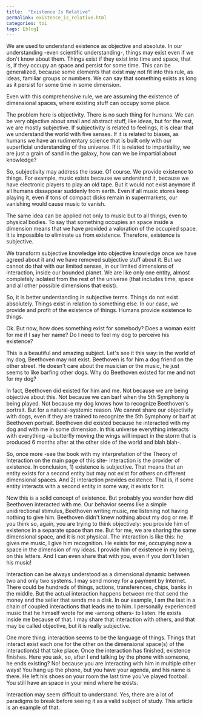 ```yaml
---
title:  "Existence Is Relative"
permalink: existence_is_relative.html
categories: toi
tags: [blog]
---
```

We are used to understand existence as objective and absolute. In our understanding -even scientific understanding-, things may exist even if we don't know about them. Things exist if they exist into time and space, that is, if they occupy an space and persist for some time. This can be generalized, because some elements that exist may not fit into this rule, as ideas, familiar groups or numbers. We can say that something exists as long as it persist for some time in some dimension.

Even with this comprehensive rule, we are assuming the existence of dimensional spaces, where existing stuff can occupy some place.

The problem here is objectivity. There is no such thing for humans. We can be very objective about small and abstract stuff, like ideas, but for the rest, we are mostly subjective. If subjectivity is related to feelings, it is clear that we understand the world with five senses. If it is related to biases, as humans we have an rudimentary science that is built only with our superficial understanding of the universe. If it is related to impartiality, we are just a grain of sand in the galaxy, how can we be impartial about knowledge?

So, subjectivity may address the issue. Of course. We provide existence to things. For example, music exists because we understand it, because we have electronic players to play an old tape. But it would not exist anymore if all humans dissappear suddenly from earth. Even if all music stores keep playing it, even if tons of compact disks remain in supermarkets, our vanishing would cause music to vanish.

The same idea can be applied not only to music but to all things, even to physical bodies. To say that something occupies an space inside a dimension means that we have provided a valoration of the occupied space. It is impossible to eliminate us from existence. Therefore, existence is subjective.

We transform subjective knowledge into objective knowledge once we have agreed about it and we have removed subjective stuff about it. But we cannot do that with our limited senses, in our limited dimensions of interaction, inside our bounded planet. We are like only one entity, almost completely isolated from the rest of the universe (that includes time, space and all other possible dimensions that exist).

So, it is better understanding in subjective terms. Things do not exist absolutely. Things exist in relation to something else. In our case, we provide and profit of the existence of things. Humans provide existence to things.

Ok. But now, how does something exist for somebody? Does a woman exist for me if I say her name? Do I need to feel my dog to perceive his existence?

This is a beautiful and amazing subject. Let's see it this way: in the world of my dog, Beethoven may not exist. Beethoven is for him a dog friend on the other street. He doesn't care about the musician or the music, he just seems to like barfing other dogs. Why do Beethoven existed for me and not for my dog?

In fact, Beethoven did existed for him and me. Not because we are being objective about this. Not because we can barf when the 5th Symphony is being played. Not because my dog knows how to recognize Beethoven's portrait. But for a natural-systemic reason. We cannot share our objectivity with dogs, even if they are trained to recognize the 5th Symphony or barf at Beethoven portrait. Beethoven did existed because he interacted with my dog and with me in some dimension. In this universe everything interacts with everything -a butterfly moving the wings will impact in the storm that is produced 6 months after at the other side of the world and blah blah-.

So, once more -see the book with my interpretation of the Theory of Interaction on the main page of this site- interaction is the provider of existence. In conclusion, 1) existence is subjective. That means that an entity exists for a second entity but may not exist for others on different dimensional spaces. And 2) interaction provides existence. That is, if some entity interacts with a second entity in some way, it exists for it.

Now this is a solid concept of existence. But probably you wonder how did Beethoven interacted with me. Our behavior seems like a simple unidirectional stimulus, Beethoven writing music, me listening not having nothing to give him. Beethoven didn't knew nothing about my dog or me. If you think so, again, you are trying to think objectively: you provide him of existence in a separate space than me. But for me, we are sharing the same dimensional space, and it is not physical. The interaction is like this: he gives me music, I give him recognition. He exists for me, occupying now a space in the dimension of my ideas. I provide him of existence in my being, on this letters. And I can even share that with you, even if you don't listen his music!

Interaction can be always understood as a dimensional dynamic between two and only two systems. I may send money for a payment by Internet. There could be hundreds of things, actions, transferences, chips, banks in the middle. But the actual interaction happens between me that send the money and the seller that sends me a disk. In our example, I am the last in a chain of coupled interactions that leads me to him. I personally experienced music that he himself wrote for me -among others- to listen. He exists inside me because of that. I may share that interaction with others, and that may be called objective, but it is really subjective.

One more thing: interaction seems to be the language of things. Things that interact exist each one for the other on the dimensional space(s) of the interaction(s) that take place. Once the interaction has finished, existence finishes. Here you ask, so, after I end talking by the phone with someone, he ends existing? No! because you are interacting with him in multiple other ways! You hang up the phone, but you have your agenda, and his name is there. He left his shoes on your room the last time you've played football. You still have an space in your mind where he exists.

Interaction may seem difficult to understand. Yes, there are a lot of paradigms to break before seeing it as a valid subject of study. This article is an example of that.